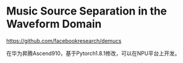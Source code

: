 # Music Source Separation in the Waveform Domain

https://github.com/facebookresearch/demucs


在华为昇腾Ascend910，基于Pytorch1.8.1修改，可以在NPU平台上开发。
